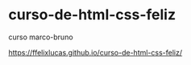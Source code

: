 # curso-de-html-css-feliz
curso marco-bruno

https://ffelixlucas.github.io/curso-de-html-css-feliz/
